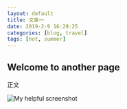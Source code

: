 ```yaml
---
layout: default
title: 文章一
date: 2019-2-9 16:29:25
categories: [blog, travel]
tags: [hot, summer]
---
```


## Welcome to another page

正文

![My helpful screenshot](/images/favicon.ico)
